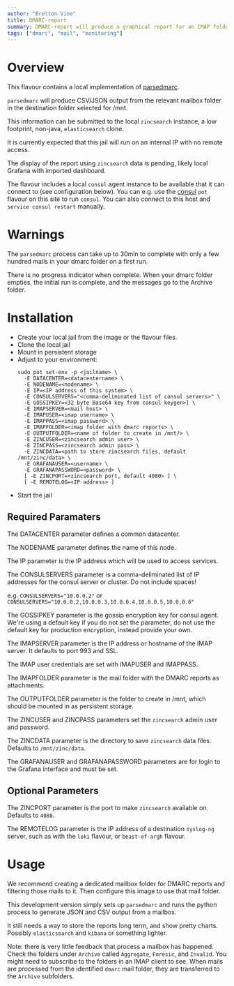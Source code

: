 ```yaml
---
author: "Bretton Vine"
title: DMARC-report
summary: DMARC-report will produce a graphical report for an IMAP folder with DMARC reports
tags: ["dmarc", "mail", "monitoring"]
---
```


# Overview

This flavour contains a local implementation of [parsedmarc](https://pypi.org/project/parsedmarc/).

`parsedmarc` will produce CSV/JSON output from the relevant mailbox folder in the destination folder selected for /mnt.

This information can be submitted to the local `zincsearch` instance, a low footprint, non-java, `elasticsearch` clone.

It is currently expected that this jail will run on an internal IP with no remote access.

The display of the report using `zincsearch` data is pending, likely local Grafana with imported dashboard.

The flavour includes a local ```consul``` agent instance to be available that it can connect to (see configuration below). You can e.g. use the [consul](https://potluck.honeyguide.net/blog/consul/) ```pot``` flavour on this site to run ```consul```. You can also connect to this host and ```service consul restart``` manually.

# Warnings

The `parsedmarc` process can take up to 30min to complete with only a few hundred mails in your dmarc folder on a first run.

There is no progress indicator when complete. When your dmarc folder empties, the initial run is complete, and the messages go to the Archive folder.

# Installation

* Create your local jail from the image or the flavour files.
* Clone the local jail
* Mount in persistent storage
* Adjust to your environment:
  ```
  sudo pot set-env -p <jailname> \
    -E DATACENTER=<datacentername> \
    -E NODENAME=<nodename> \
    -E IP=<IP address of this system> \
    -E CONSULSERVERS="<comma-deliminated list of consul servers>" \
    -E GOSSIPKEY=<32 byte Base64 key from consul keygen>] \
    -E IMAPSERVER=<mail host> \
    -E IMAPUSER=<imap username> \
    -E IMAPPASS=<imap password> \
    -E IMAPFOLDER=<imap folder with dmarc reports> \
    -E OUTPUTFOLDER=<name of folder to create in /mnt/> \
    -E ZINCUSER=<zincsearch admin user> \
    -E ZINCPASS=<zincsearch admin pass> \
    -E ZINCDATA=<path to store zincsearch files, default /mnt/zinc/data> \
    -E GRAFANAUSER=<username> \
    -E GRAFANAPASSWORD=<password> \
    [ -E ZINCPORT=<zincsearch port, default 4080> ] \
    [ -E REMOTELOG=<IP address> ]
  ```
* Start the jail

## Required Paramaters
The DATACENTER parameter defines a common datacenter.

The NODENAME parameter defines the name of this node.

The IP parameter is the IP address which will be used to access services.

The CONSULSERVERS parameter is a comma-deliminated list of IP addresses for the consul server or cluster. Do not include spaces!

e.g. ```CONSULSERVERS="10.0.0.2"``` or ```CONSULSERVERS="10.0.0.2,10.0.0.3,10.0.0.4,10.0.0.5,10.0.0.6"```

The GOSSIPKEY parameter is the gossip encryption key for consul agent. We're using a default key if you do not set the parameter, do not use the default key for production encryption, instead provide your own.

The IMAPSERVER parameter is the IP address or hostname of the IMAP server. It defaults to port 993 and SSL.

The IMAP user credentials are set with IMAPUSER and IMAPPASS.

The IMAPFOLDER parameter is the mail folder with the DMARC reports as attachments. 

The OUTPUTFOLDER parameter is the folder to create in /mnt, which should be mounted in as persistent storage.

The ZINCUSER and ZINCPASS parameters set the `zincsearch` admin user and password.

The ZINCDATA parameter is the directory to save `zincsearch` data files. Defaults to `/mnt/zinc/data`.

The GRAFANAUSER and GRAFANAPASSWORD parameters are for login to the Grafana interface and must be set.

## Optional Parameters

The ZINCPORT parameter is the port to make `zincsearch` available on. Defaults to `4080`.

The REMOTELOG parameter is the IP address of a destination ```syslog-ng``` server, such as with the ```loki``` flavour, or ```beast-of-argh``` flavour.

# Usage

We recommend creating a dedicated mailbox folder for DMARC reports and filtering those mails to it. Then configure this image to use that mail folder.

This development version simply sets up `parsedmarc` and runs the python process to generate JSON and CSV output from a mailbox.

It still needs a way to store the reports long term, and show pretty charts. Possibly `elasticsearch` and `kibana` or something lighter.

Note: there is very little feedback that process a mailbox has happened. Check the folders under `Archive` called `Aggregate`, `Foresic`, and `Invalid`. You might need to subscribe to the folders in an IMAP client to see. When mails are processed from the identified `dmarc` mail folder, they are transferred to the `Archive` subfolders.

